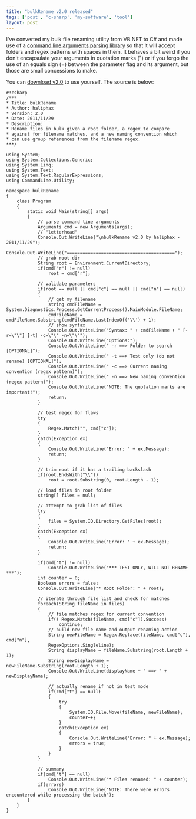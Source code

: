 ```yaml
---
title: "bulkRename v2.0 released"
tags: ['post', 'c-sharp', 'my-software', 'tool']
layout: post
---
```


I've converted my bulk file renaming utility from VB.NET to C\# and made
use of a [command line arguments parsing
library](http://www.codeproject.com/KB/recipes/command_line.aspx) so
that it will accept folders and regex patterns with spaces in them. It
behaves a bit weird if you don't encapsulate your arguments in quotation
marks (") or if you forgo the use of an equals sign (=) between the
parameter flag and its argument, but those are small concessions to
make.

You can [download
v2.0](https://oddnetwork.org/hx/bulkRename-2.0.zip) to use
yourself.<!--more--> The source is below:

    #!csharp
    /***
    * Title: bulkRename
    * Author: haliphax
    * Version: 2.0
    * Date: 2011/11/29
    * Description:
    * Rename files in bulk given a root folder, a regex to compare
    * against for filename matches, and a new naming convention which
    * can use group references from the filename regex.
    ***/

    using System;
    using System.Collections.Generic;
    using System.Linq;
    using System.Text;
    using System.Text.RegularExpressions;
    using CommandLine.Utility;

    namespace bulkRename
    {
        class Program
        {
            static void Main(string[] args)
            {
                // parse command line arguments
                Arguments cmd = new Arguments(args);
                // "letterhead"
                Console.Out.WriteLine("\nbulkRename v2.0 by haliphax - 2011/11/29");
                Console.Out.WriteLine("=========================================");
                // grab root dir
                String root = Environment.CurrentDirectory;
                if(cmd["r"] != null)
                    root = cmd["r"];

                // validate parameters
                if(root == null || cmd["c"] == null || cmd["n"] == null)
                {
                    // get my filename
                    string cmdFileName = System.Diagnostics.Process.GetCurrentProcess().MainModule.FileName;
                    cmdFileName = cmdFileName.Substring(cmdFileName.LastIndexOf('\\') + 1);
                    // show syntax
                    Console.Out.WriteLine("Syntax: " + cmdFileName + " [-r=\"\"] [-t] -c=\"\" -n=\"\"");
                    Console.Out.WriteLine("Options:");
                    Console.Out.WriteLine(" -r ==> Folder to search [OPTIONAL]");
                    Console.Out.WriteLine(" -t ==> Test only (do not rename) [OPTIONAL]");
                    Console.Out.WriteLine(" -c ==> Current naming convention (regex pattern)");
                    Console.Out.WriteLine(" -n ==> New naming convention (regex pattern)");
                    Console.Out.WriteLine("NOTE: The quotation marks are important!");
                    return;
                }

                // test regex for flaws
                try
                {
                    Regex.Match("", cmd["c"]);
                }
                catch(Exception ex)
                {
                    Console.Out.WriteLine("Error: " + ex.Message);
                    return;
                }

                // trim root if it has a trailing backslash
                if(root.EndsWith("\\"))
                    root = root.Substring(0, root.Length - 1);

                // load files in root folder
                string[] files = null;

                // attempt to grab list of files
                try
                {
                    files = System.IO.Directory.GetFiles(root);
                }
                catch(Exception ex)
                {
                    Console.Out.WriteLine("Error: " + ex.Message);
                    return;
                }

                if(cmd["t"] != null)
                    Console.Out.WriteLine("*** TEST ONLY, WILL NOT RENAME ***");
                int counter = 0;
                Boolean errors = false;
                Console.Out.WriteLine("* Root Folder: " + root);

                // iterate through file list and check for matches
                foreach(String fileName in files)
                {
                    // file matches regex for current convention
                    if(! Regex.Match(fileName, cmd["c"]).Success)
                        continue;
                    // build new file name and output renaming action
                    String newFileName = Regex.Replace(fileName, cmd["c"], cmd["n"],
                    RegexOptions.Singleline);
                    String displayName = fileName.Substring(root.Length + 1);
                    String newDisplayName = newFileName.Substring(root.Length + 1);
                    Console.Out.WriteLine(displayName + " ==> " + newDisplayName);

                    // actually rename if not in test mode
                    if(cmd["t"] == null)
                    {
                        try
                        {
                            System.IO.File.Move(fileName, newFileName);
                            counter++;
                        }
                        catch(Exception ex)
                        {
                            Console.Out.WriteLine("Error: " + ex.Message);
                            errors = true;
                        }
                    }
                }

                // summary
                if(cmd["t"] == null)
                    Console.Out.WriteLine("* Files renamed: " + counter);
                if(errors)
                    Console.Out.WriteLine("NOTE: There were errors encountered while processing the batch");
            }
        }
    }

